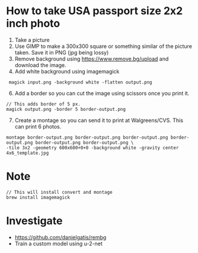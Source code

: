 # How to take USA passport size 2x2 inch photo
1. Take a picture
2. Use GIMP to make a 300x300 square or something similar of the picture taken. Save it in PNG (jpg being lossy)
3. Remove background using https://www.remove.bg/upload and download the image.
4. Add white background using imagemagick
```
 magick input.png -background white -flatten output.png
```
6. Add a border so you can cut the image using scissors once you print it.
```
// This adds border of 5 px.
magick output.png -border 5 border-output.png
```
7. Create a montage so you can send it to print at Walgreens/CVS. This can print 6 photos.
```
montage border-output.png border-output.png border-output.png border-output.png border-output.png border-output.png \
-tile 3x2 -geometry 600x600+0+0 -background white -gravity center 4x6_template.jpg
```

# Note
```
// This will install convert and montage
brew install imagemagick
```


# Investigate
* https://github.com/danielgatis/rembg
* Train a custom model using u-2-net
